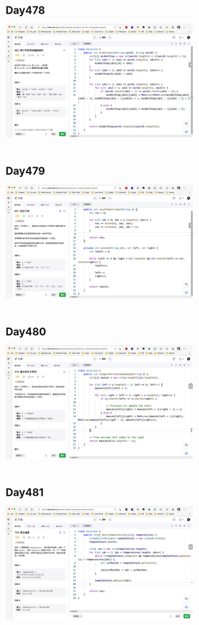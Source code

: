 # Day478

![day478](assets/day478.png)

&nbsp;

# Day479

![day479](assets/day479.png)

&nbsp;

# Day480

![day480](assets/day480.png)

&nbsp;

# Day481

![day481](assets/day481.png)